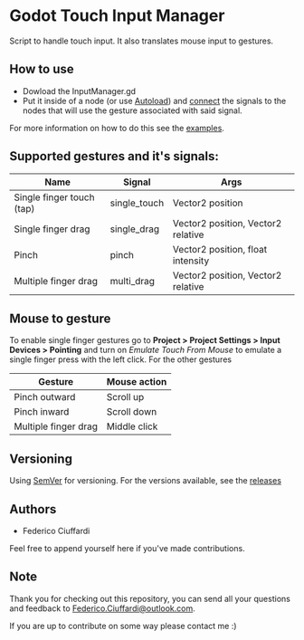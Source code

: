 # Godot Touch Input Manager
 Script to handle touch input. It also translates mouse input to gestures.

## How to use
* Dowload the InputManager.gd
* Put it inside of a node (or use [Autoload](https://docs.godotengine.org/en/3.1/getting_started/step_by_step/singletons_autoload.html)) and [connect](https://docs.godotengine.org/en/3.1/getting_started/step_by_step/signals.html) the signals to the nodes that will use the gesture associated with said signal.

For more information on how to do this see the [examples](https://github.com/Federico-Ciuffardi/Godot-Touch-Input-Manager/tree/master/examples).

## Supported gestures and it's signals:
| Name                      | Signal       | Args                               |
|---------------------------|--------------|------------------------------------|
| Single finger touch (tap) | single_touch | Vector2 position                   |
| Single finger drag        | single_drag  | Vector2 position, Vector2 relative |
| Pinch                     | pinch        | Vector2 position, float intensity  |
| Multiple finger drag      | multi_drag   | Vector2 position, Vector2 relative |


## Mouse to gesture
To enable single finger gestures go to **Project > Project Settings > Input Devices > Pointing** and turn on *Emulate Touch From Mouse* to emulate a single finger press with the left click. For the other gestures 

| Gesture                   | Mouse action                                      |
|---------------------------|---------------------------------------------------|
| Pinch outward             | Scroll up                                         |
| Pinch inward              | Scroll down                                       |
| Multiple finger drag      | Middle click                                      |

## Versioning
Using [SemVer](http://semver.org/) for versioning. For the versions available, see the [releases](https://github.com/Federico-Ciuffardi/IOSU/releases) 

## Authors
* Federico Ciuffardi

Feel free to append yourself here if you've made contributions.

## Note
Thank you for checking out this repository, you can send all your questions and feedback to Federico.Ciuffardi@outlook.com.

If you are up to contribute on some way please contact me :)

